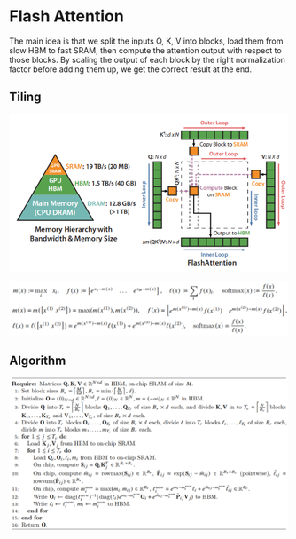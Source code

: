 # Flash Attention

The main idea is that we split the inputs Q, K, V into blocks, load them from slow HBM to fast SRAM, then compute the attention output with respect to those blocks. By scaling the output of each block by the right normalization factor before adding them up, we get the correct result at the end.

## Tiling

![Tiling](Tiling.png)

![Formula](Formula.png)

## Algorithm

![Algorithm](Algorithm.png)
